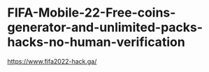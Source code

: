 # FIFA-Mobile-22-Free-coins-generator-and-unlimited-packs-hacks-no-human-verification
https://www.fifa2022-hack.ga/
